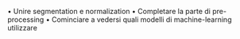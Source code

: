 • Unire segmentation e normalization
• Completare la parte di pre-processing
• Cominciare a vedersi quali modelli di machine-learning utilizzare